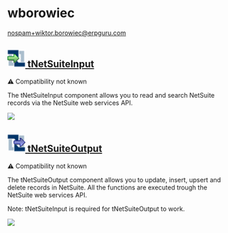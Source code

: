 # wborowiec
  <nospam+wiktor.borowiec@erpguru.com>

## <a href='./components/tNetSuiteInput/readme.md'><img src='./components/tNetSuiteInput/logo.jpg' width='40' height='40'> tNetSuiteInput</a>
 :warning: Compatibility not known

The tNetSuiteInput component allows you to read and search NetSuite records via the NetSuite web services API.



<img src='./components/tNetSuiteInput/sample.jpg'>

## <a href='./components/tNetSuiteOutput/readme.md'><img src='./components/tNetSuiteOutput/logo.jpg' width='40' height='40'> tNetSuiteOutput</a>
 :warning: Compatibility not known

The tNetSuiteOutput component allows you to update, insert, upsert and delete records in NetSuite. All the functions are executed trough the NetSuite web services API.

Note: tNetSuiteInput is required for tNetSuiteOutput to work.



<img src='./components/tNetSuiteOutput/sample.jpg'>
